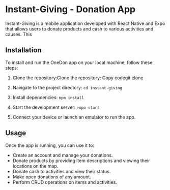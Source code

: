 
# Instant-Giving - Donation App

Instant-Giving is a mobile application developed with React Native and Expo that allows users to donate products and cash to various activities and causes. This 



## Installation

To install and run the OneDon app on your local machine, follow these steps:

1.  Clone the repository:Clone the repository: Copy codegit clone


2.  Navigate to the project directory: `cd instant-giving` 

3.  Install dependencies:  `npm install` 

4.  Start the development server:  `expo start` 

5.  Connect your device or launch an emulator to run the app.

## Usage

Once the app is running, you can use it to:

-   Create an account and manage your donations.
-   Donate products by providing item descriptions and viewing their locations on the map.
-   Donate cash to activities and view their status.
-   Make open donations of any amount.
-   Perform CRUD operations on items and activities.






